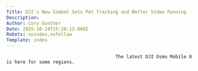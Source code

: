 ```yaml
---
Title: DJI's New Gimbal Gets Pet Tracking and Better Video Panning
Description: 
Author: Cory Gunther
Date: 2025-10-24T15:20:13.000Z
Robots: noindex,nofollow
Template: index
---
```


                                            The latest DJI Osmo Mobile 8 is here for some regions. 
                                        